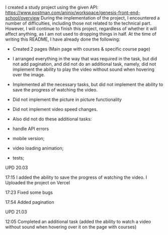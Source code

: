I created a study project using the given API: https://www.postman.com/aninix/workspace/genesis-front-end-school/overview
During the implementation of the project, I encountered a number of difficulties, including those not related to the technical part.
However, I will continue to finish this project, regardless of whether it will affect anything, as I am not used to dropping things in half.
At the time of writing this README, I have already done the following:
- Created 2 pages (Main page with courses & specific course page)
- I arranged everything in the way that was required in the task, but did not add pagination, and did not do an additional task, namely, did not implement the ability to play the video without sound when hovering over the image.
- Implemented all the necessary tasks, but did not implement the ability to save the progress of watching the video.
- Did not implement the picture in picture functionality
- Did not implement video speed changes.
- Also did not do these additional tasks:

- handle API errors
- mobile version;
- video loading animation;
- tests;

UPD 20.03 

17:15 
I added the ability to save the progress of watching the video.
I Uploaded the project on Vercel 

17:23 
Fixed some bugs

17:54 
Added pagination

UPD 21.03 

12:05
Сompleted an additional task (added the ability to watch a video without sound when hovering over it on the page with courses)
